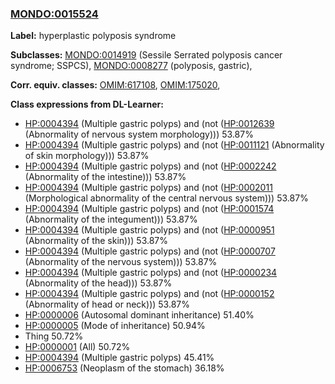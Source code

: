 
### [MONDO:0015524](http://purl.obolibrary.org/obo/MONDO_0015524)
**Label:** hyperplastic polyposis syndrome

**Subclasses:** [MONDO:0014919](http://purl.obolibrary.org/obo/MONDO_0014919) (Sessile Serrated polyposis cancer syndrome; SSPCS), [MONDO:0008277](http://purl.obolibrary.org/obo/MONDO_0008277) (polyposis, gastric), 

**Corr. equiv. classes:** [OMIM:617108](http://purl.obolibrary.org/obo/OMIM_617108), [OMIM:175020](http://purl.obolibrary.org/obo/OMIM_175020), 

**Class expressions from DL-Learner:**

- [HP:0004394](http://purl.obolibrary.org/obo/HP_0004394) (Multiple gastric polyps) and (not ([HP:0012639](http://purl.obolibrary.org/obo/HP_0012639) (Abnormality of nervous system morphology))) 53.87%
- [HP:0004394](http://purl.obolibrary.org/obo/HP_0004394) (Multiple gastric polyps) and (not ([HP:0011121](http://purl.obolibrary.org/obo/HP_0011121) (Abnormality of skin morphology))) 53.87%
- [HP:0004394](http://purl.obolibrary.org/obo/HP_0004394) (Multiple gastric polyps) and (not ([HP:0002242](http://purl.obolibrary.org/obo/HP_0002242) (Abnormality of the intestine))) 53.87%
- [HP:0004394](http://purl.obolibrary.org/obo/HP_0004394) (Multiple gastric polyps) and (not ([HP:0002011](http://purl.obolibrary.org/obo/HP_0002011) (Morphological abnormality of the central nervous system))) 53.87%
- [HP:0004394](http://purl.obolibrary.org/obo/HP_0004394) (Multiple gastric polyps) and (not ([HP:0001574](http://purl.obolibrary.org/obo/HP_0001574) (Abnormality of the integument))) 53.87%
- [HP:0004394](http://purl.obolibrary.org/obo/HP_0004394) (Multiple gastric polyps) and (not ([HP:0000951](http://purl.obolibrary.org/obo/HP_0000951) (Abnormality of the skin))) 53.87%
- [HP:0004394](http://purl.obolibrary.org/obo/HP_0004394) (Multiple gastric polyps) and (not ([HP:0000707](http://purl.obolibrary.org/obo/HP_0000707) (Abnormality of the nervous system))) 53.87%
- [HP:0004394](http://purl.obolibrary.org/obo/HP_0004394) (Multiple gastric polyps) and (not ([HP:0000234](http://purl.obolibrary.org/obo/HP_0000234) (Abnormality of the head))) 53.87%
- [HP:0004394](http://purl.obolibrary.org/obo/HP_0004394) (Multiple gastric polyps) and (not ([HP:0000152](http://purl.obolibrary.org/obo/HP_0000152) (Abnormality of head or neck))) 53.87%
- [HP:0000006](http://purl.obolibrary.org/obo/HP_0000006) (Autosomal dominant inheritance) 51.40%
- [HP:0000005](http://purl.obolibrary.org/obo/HP_0000005) (Mode of inheritance) 50.94%
- Thing 50.72%
- [HP:0000001](http://purl.obolibrary.org/obo/HP_0000001) (All) 50.72%
- [HP:0004394](http://purl.obolibrary.org/obo/HP_0004394) (Multiple gastric polyps) 45.41%
- [HP:0006753](http://purl.obolibrary.org/obo/HP_0006753) (Neoplasm of the stomach) 36.18%


